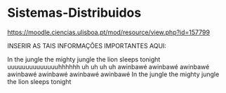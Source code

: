 # Sistemas-Distribuidos

https://moodle.ciencias.ulisboa.pt/mod/resource/view.php?id=157799

INSERIR AS TAIS INFORMAÇÕES IMPORTANTES AQUI:

In the jungle the mighty jungle the lion sleeps tonight
uuuuuuuuuuuuuuhhhhhh uh uh uh uh 
awinbawé awinbawé awinbawé awinbawé awinbawé awinbawé awinbawé 
In the jungle the mighty jungle the lion sleeps tonight
